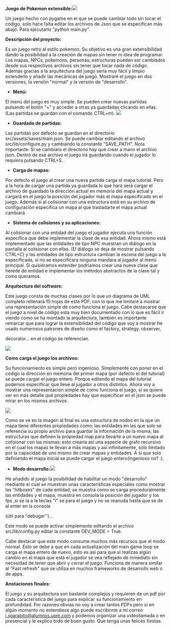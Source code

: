 **Juego de Pokemon extensible:**![](RackMultipart20211222-4-11zrlrt_html_f1852ba066831417.gif)

Un juego hecho con pygame en el que se puede cambiar todo sin tocar el código, solo hace falta editar los archivos de Json que se especifican más abajo. Para ejecutarlo &quot;python main.py&quot;.

**Descripción del proyecto:**

Es un juego retro al estilo pokemon. Su objetivo es una gran extensibilidad dando la posibilidad a la creación de mapas sin tener ni idea de programar. Los mapas, NPCs, pokemons, personas, estructuras pueden ser cambiados desde sus respectivos archivos sin tener que tocar nada de código. Además gracias a la arquitectura del juego sería muy fácil y limpio extenderlo y añadir las mecánicas de juego. Mostraré el juego en dos versiones, la versión &quot;normal&quot; y la versión de &quot;desarrollo&quot;.

- **Menú:**

El menú del juego es muy simple. Se pueden crear nuevas partidas pulsando el botón &quot;+&quot; y acceder a otras ya guardadas clicando en ellas. (Las partidas se guardan con el comando CTRL+m). ![](RackMultipart20211222-4-11zrlrt_html_203902614d1e1019.png)

- **Guardado de partidas:**

Las partidas por defecto se guardan en el directorio src/assets/saves/main.json. Se puede cambiar editando el archivo src/lib/configure.py y cambiando la constante &quot;SAVE_PATH&quot;. Nota importante: Si se cambiara el directorio hay que crear a mano el archivo json. Dentro de ese archivo el juego irá guardando cuando el jugador lo requiera pulsando CTRL+S.

- **Carga de mapas:**

Por defecto el juego al crear una nueva partida carga el mapa tutorial. Pero a la hora de cargar una partida ya guardada lo que hará será cargar el archivo de guardado la dirección actual en memoria del mapa actual y cargará en el juego la posición del jugador más el mapa especificado en el juego. Además si al colisionar con una estructura está en su archivo de configuración especifica un mapa al que trasladarte el mapa actual cambiará.

- **Sistema de colisiones y su aplicaciones:**

Al colisionar con una entidad del juego el jugador ejecuta una función específica que debe implementar la clase de esa entidad. Ahora mismo está implementado que las entidades de tipo NPC muestran un diálogo en la pantalla al colisionar con ellas. (El diálogo se deja de mostrar pulsando CTRL+C) y las entidades de tipo estructura cambian la escena del juego a la especificada, si no se especificara ninguna mandara al jugador al menú principal. Si quisiéramos extender podríamos crear una nueva clase que herede de entidad e implementar los métodos abstractos de la clase tal y como queramos.

**Arquitectura del software:**

Este juego consta de muchas clases por lo que un diagrama de UML completo rellenará 10 hojas de este PDF, con lo que me limitaré a mostrar una representación simple de como funciona el juego. Cabe destacarse que el juego a nivel de código esta muy bien documentado con lo que es fácil ir viendo como se ha montado la arquitectura, también es importante remarcar que para lograr la extensibilidad del código que voy a mostrar he usado numerosos patrones de diseño como el factory, strategy, observer,

decorator… en el código se referencian.

![](RackMultipart20211222-4-11zrlrt_html_2682d052e41add36.png)

**Como carga el juego los archivos:**

Su funcionamiento es simple pero ingenioso. Simplemente con poner en el código la dirección en memoria del primer mapa (por defecto el del tutorial) se puede cargar el juego entero. Porque editando el mapa del tutorial podemos especificar que lleve al jugador a otros distintos. Ahora voy a mostrar una representación simple de como funciona el juego, si se quiere ver en más detalle qué propiedades hay que especificar en el json se puede mirar en los mismos archivos.

![](RackMultipart20211222-4-11zrlrt_html_11d01c244c45ebeb.png)

Como se ve en la imagen al final es una estructura de nodos en la que un mapa tiene diferentes propiedades como: las entidades en las que solo se referencia su propio archivo para guardar la información de la misma; las estructuras que definen la propiedad map para llevarte a un nuevo mapa al colisionar con las mismas; esto crearía así una especie de grafo recursivo en el cual los mapas te llevan a más mapas y así infinitamente, solo limitado por la capacidad de uno mismo de crear mapas y entidades. A si que solo definiendo el mapa inicial se puede cargar el juego entero(ingenioso no? :).

- **Modo desarrollo:**![](RackMultipart20211222-4-11zrlrt_html_9f191b3baade1718.gif)

He añadido al juego la posibilidad de habilitar un modo &quot;desarrollo&quot; mediante el cual se muestran unas características especiales como mostrar las &quot;hitboxes&quot; de cada entidad, se muestra como se carga proceduralmente las entidades y el mapa, muestra en consola la posición del jugador y los fps ,si se la a la teclas &quot;i&quot; se para el juego y no se reanuda hasta que se de al enter en la consola

(útil para &quot;debugar&#39;&#39;)...

Este modo se puede activar simplemente editando el archivo src/lib/config.py editar la constante DEV_MODE = True.

Cabe destacar que este modo consume muchos más recursos que el modo normal. Esto se debe a que en cada actualización del main game loop se carga el mapa entero de nuevo, esto es así para que si realizas algún cambio en el mapa que está el jugador se vea reflejado de inmediato sin necesidad de tener que abrir y cerrar el juego. Funciona de manera similar al &quot;Fast refresh&quot; que se utiliza en muchos frameworks de desarrollo web o de apps.

**Anotaciones finales:**

El juego y su arquitectura son bastante complejos y requieren de un pdf por cada característica del juego para explicar su funcionamiento en profundidad. Por razones obvias no voy a crear tantos PDFs pero si en algún momento no entendiese algo puede escribirme a mi correo [j.sgarabito@alumnos.upm.com](mailto:j.sgarabito@alumnos.upm.com) y podemos organizar una videollamada o en presencial y le explico todo de buen gusto. Que tenga unas felices fiestas.
